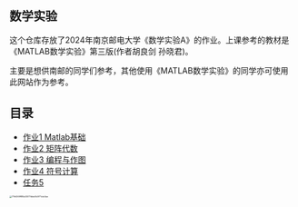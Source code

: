 <h2>数学实验</h1>
<p>这个仓库存放了2024年南京邮电大学《数学实验A》的作业。上课参考的教材是《MATLAB数学实验》第三版(作者胡良剑 孙晓君)。</p>
<p>主要是想供南邮的同学们参考，其他使用《MATLAB数学实验》的同学亦可使用此网站作为参考。</p>

<h2>目录</h2>
<ul>
    <li><a href="./Task1">作业1 Matlab基础</a></li>
    <li><a href="./Task2">作业2 矩阵代数</a></li>
    <li><a href="./Task3">作业3 编程与作图</a></li>
    <li><a href="./Task4">作业4 符号计算</a></li>
    <li><a href="./Task5">任务5</a></li>
</ul>


<img src="https://pic.wang1m.tech/uploads/2404/661e5e8ae688f.png" alt="77b6269f88a43077dbeb1b0f71cbc5ae" style="zoom: 25%;" />
